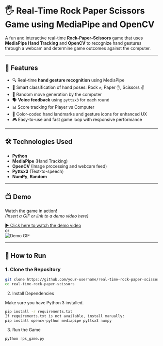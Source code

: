 # 🖐️ Real-Time Rock Paper Scissors Game using MediaPipe and OpenCV

A fun and interactive real-time **Rock-Paper-Scissors** game that uses **MediaPipe Hand Tracking** and **OpenCV** to recognize hand gestures through a webcam and determine game outcomes against the computer.

---

## 🎯 Features

- 🔍 Real-time **hand gesture recognition** using MediaPipe
- 🧠 Smart classification of hand poses: Rock ✊, Paper ✋, Scissors ✌️
- 🤖 Random move generation by the computer
- 🗣️ **Voice feedback** using `pyttsx3` for each round
- 📊 Score tracking for Player vs Computer
- 🎨 Color-coded hand landmarks and gesture icons for enhanced UX
- 🎮 Easy-to-use and fast game loop with responsive performance

---

## 🛠️ Technologies Used

- **Python**
- **MediaPipe** (Hand Tracking)
- **OpenCV** (Image processing and webcam feed)
- **Pyttsx3** (Text-to-speech)
- **NumPy**, **Random**

---

## 📺 Demo

Watch the game in action!  
*(Insert a GIF or link to a demo video here)*

[▶️ Click here to watch the demo video](https://your-demo-link.com)  
or  
![Demo GIF](images/demo.gif)

---

## 🚀 How to Run

### 1. Clone the Repository
```bash
git clone https://github.com/your-username/real-time-rock-paper-scissors.git
cd real-time-rock-paper-scissors
```

2. Install Dependencies
   
Make sure you have Python 3 installed.
```bash
pip install -r requirements.txt
If requirements.txt is not available, install manually:
pip install opencv-python mediapipe pyttsx3 numpy
```
3. Run the Game
```bash
python rps_game.py
